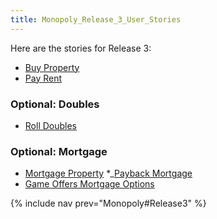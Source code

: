 ```yaml
---
title: Monopoly_Release_3_User_Stories
---
```

Here are the stories for Release 3:
* [Buy Property](Monopoly_Release_3_Player_Buys_Property)
* [Pay Rent](Monopoly_Release_3_Player_Pays_Rent)

### Optional: Doubles
* [Roll Doubles](Monopoly_Release_3_Player_Rolls_Doubles)

### Optional: Mortgage
* [Mortgage Property](Monopoly_Release_3_Player_Mortgages_Property)
*_[Payback Mortgage](Monopoly_Release_3_Player_Pays_Back_Mortgage)
* [Game Offers Mortgage Options](Monopoly_Release_3_Game_Offers_Mortgage_Options)

{% include nav prev="Monopoly#Release3" %}
